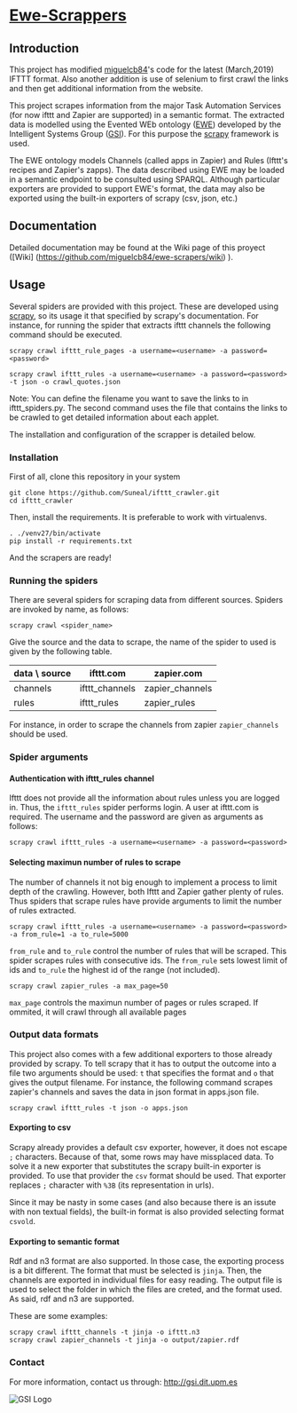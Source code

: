 [Ewe-Scrappers](http://gsi.dit.upm.es) 
==================================

Introduction
---------------------
This project has modified [miguelcb84](https://github.com/miguelcb84/ewe-scrapers)'s code for the latest (March,2019) IFTTT format. Also another addition is use of selenium to first crawl the links and then get additional information from the website.

This project scrapes information from the major Task Automation Services (for now ifttt and Zapier are supported) in a semantic format. The extracted data is modelled using the Evented WEb ontology ([EWE]) developed by the Intelligent Systems Group ([GSI]). For this purpose the [scrapy] framework is used.  

The EWE ontology models Channels (called apps in Zapier) and Rules (Ifttt's recipes and Zapier's zapps). The data described using EWE may be loaded in a semantic endpoint to be consulted using SPARQL. Although particular exporters are provided to support EWE's format, the data may also be exported using the built-in exporters of scrapy (csv, json, etc.)

Documentation
----------------------

Detailed documentation may be found at the Wiki page of this proyect ([Wiki] (https://github.com/miguelcb84/ewe-scrapers/wiki) ).


Usage
----------------------

Several spiders are provided with this project. These are developed using [scrapy], so its usage it that specified  by scrapy's documentation. For instance, for running the spider that extracts ifttt channels the following command should be executed.

    scrapy crawl ifttt_rule_pages -a username=<username> -a password=<password> 

    scrapy crawl ifttt_rules -a username=<username> -a password=<password> -t json -o crawl_quotes.json 

Note: You can define the filename you want to save the links to in ifttt_spiders.py. The second command uses the file that contains the links to be crawled to get detailed information about each applet.
  
The installation and configuration of the scrapper is detailed below.

### Installation

First of all, clone this repository in your system

    git clone https://github.com/Suneal/ifttt_crawler.git
    cd ifttt_crawler

Then, install the requirements. It is preferable to work with virtualenvs. 

    . ./venv27/bin/activate
    pip install -r requirements.txt

And the scrapers are ready!

### Running the spiders

There are several spiders for scraping data from different sources. Spiders are invoked by name, as follows:

    scrapy crawl <spider_name>

Give the source and the data to scrape, the name of the spider to used is given by the following table.
    
| data \ source | ifttt.com      | zapier.com      |
|---------------|----------------|-----------------|
| channels      | ifttt_channels | zapier_channels |
| rules         | ifttt_rules    | zapier_rules    |

For instance, in order to scrape the channels from zapier `zapier_channels` should be used.

### Spider arguments

#### Authentication with ifttt_rules channel

Ifttt does not provide all the information about rules unless you are logged in. Thus, the `ifttt_rules` spider performs login. A user at ifttt.com is required. The username and the password are given as arguments as follows:

    scrapy crawl ifttt_rules -a username=<username> -a password=<password>

#### Selecting maximun number of rules to scrape

The number of channels it not big enough to implement a process to limit depth of the crawling. However, both Ifttt and Zapier gather plenty of rules. Thus spiders that scrape rules have provide arguments to limit the number of rules extracted.

    scrapy crawl ifttt_rules -a username=<username> -a password=<password> -a from_rule=1 -a to_rule=5000

`from_rule` and `to_rule` control the number of rules that will be scraped. This spider scrapes rules with consecutive ids. The `from_rule` sets lowest limit of ids and `to_rule` the highest id of the range (not included).

    scrapy crawl zapier_rules -a max_page=50

`max_page` controls the maximun number of pages or rules scraped. If ommited, it will crawl through all available pages
    

### Output data formats

This project also comes with a few additional exporters to those already provided by scrapy. To tell scrapy that it has to output the outcome into a file two arguments should be used: `t` that specifies the format and `o` that gives the output filename. For instance, the following command scrapes zapier's channels and saves the data in json format in apps.json file.

    scrapy crawl ifttt_rules -t json -o apps.json

#### Exporting to csv

Scrapy already provides a default csv exporter, however, it does not escape `;` characters. Because of that, some rows may have missplaced data. To solve it a new exporter that substitutes the scrapy built-in exporter is provided. To use that provider the `csv` format should be used. That exporter replaces `;` character with `%3B` (its representation in urls).

Since it may be nasty in some cases (and also because there is an issute with non textual fields), the built-in format is also provided selecting format `csvold`.

#### Exporting to semantic format

Rdf and n3 format are also supported. In those case, the exporting process is a bit different. The format that must be selected is `jinja`. Then, the channels are exported in individual files for easy reading. The output file is used to select the folder in which the files are creted, and the format used. As said, rdf and n3 are supported. 

These are some examples:

    scrapy crawl ifttt_channels -t jinja -o ifttt.n3
    scrapy crawl zapier_channels -t jinja -o output/zapier.rdf


### Contact

For more information, contact us through: http://gsi.dit.upm.es

![GSI Logo](http://gsi.dit.upm.es/templates/jgsi/images/logo.png)

[EWE]: http://www.gsi.dit.upm.es/ontologies/ewe/
[GSI]: http://gsi.dit.upm.es
[scrapy]: http://scrapy.org/
